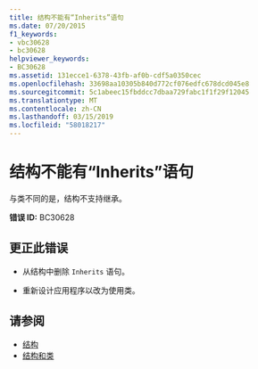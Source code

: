 ```yaml
---
title: 结构不能有“Inherits”语句
ms.date: 07/20/2015
f1_keywords:
- vbc30628
- bc30628
helpviewer_keywords:
- BC30628
ms.assetid: 131ecce1-6378-43fb-af0b-cdf5a0350cec
ms.openlocfilehash: 33698aa10305b840d772cf076edfc678dcd045e8
ms.sourcegitcommit: 5c1abeec15fbddcc7dbaa729fabc1f1f29f12045
ms.translationtype: MT
ms.contentlocale: zh-CN
ms.lasthandoff: 03/15/2019
ms.locfileid: "58018217"
---
```

# <a name="structures-cannot-have-inherits-statements"></a>结构不能有“Inherits”语句
与类不同的是，结构不支持继承。  
  
 **错误 ID:** BC30628  
  
## <a name="to-correct-this-error"></a>更正此错误  
  
-   从结构中删除 `Inherits` 语句。  
  
-   重新设计应用程序以改为使用类。  
  
## <a name="see-also"></a>请参阅

- [结构](../../visual-basic/programming-guide/language-features/data-types/structures.md)
- [结构和类](../../visual-basic/programming-guide/language-features/data-types/structures-and-classes.md)
